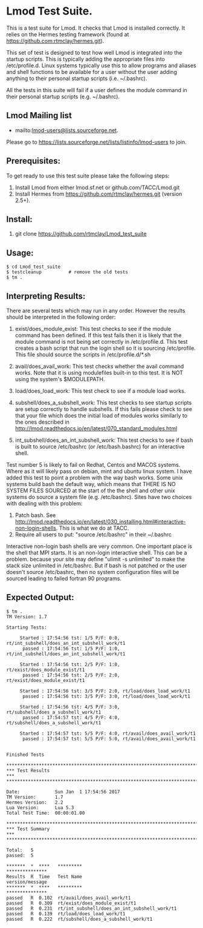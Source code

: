 #  Lmod Test Suite.

This is a test suite for Lmod.  It checks that Lmod is installed correctly. It relies on the Hermes testing framework (found at https://github.com:rtmclay/hermes.git).

This set of test is designed to test how well Lmod is integrated into the startup scripts.  This is typically adding the appropriate files into /etc/profile.d.  Linux systems typically use this to allow programs and aliases and shell functions to be available for a user without the user adding anything to their personal startup scripts (i.e. ~/.bashrc).

All the tests in this suite will fail if a user defines the module command in their personal startup scripts (e.g. ~/.bashrc).

## Lmod Mailing list

* mailto:lmod-users@lists.sourceforge.net.

Please go to https://lists.sourceforge.net/lists/listinfo/lmod-users to join.

## Prerequisites:

To get ready to use this test suite please take the following steps:

1. Install Lmod from either lmod.sf.net or github.com/TACC/Lmod.git
2. Install Hermes from https://github.com/rtmclay/hermes.git (version 2.5+).


## Install:

1. git clone https://github.com/rtmclay/Lmod_test_suite

## Usage:

    $ cd Lmod_test_suite
    $ testcleanup          # remove the old tests
    $ tm .

## Interpreting Results:

There are several tests which may run in any order.  However the results should be interpreted in the following order:

1. exist/does_module_exist:  This test checks to see if the module command has been defined. If this test fails then  it is likely that the module command is not being set correctly in /etc/profile.d.  This test creates a bash script that run the login shell so it is sourcing /etc/profile.  This file should source the scripts in /etc/profile.d/*.sh

2. avail/does_avail_work:  This test checks whether the avail command works.  Note that it is using modulefiles built-in to this test. It is NOT using the system's $MODULEPATH.

3. load/does_load_work:   This test check to see if a module load works.

4. subshell/does_a_subshell_work:  This test checks to see startup scripts are setup correctly to handle subshells.  If this fails please check to see that your file which does the initial load of modules works similarly to the ones described in http://lmod.readthedocs.io/en/latest/070_standard_modules.html 

5. int_subshell/does_an_int_subshell_work: This test checks to see if bash is built to source /etc/bashrc (or /etc/bash.bashrc) for an interactive shell.


Test number 5 is likely to fail on Redhat, Centos and MACOS systems.  Where as it will likely pass on  debian, mint and ubuntu linux system.   I have added this test to point a problem with the way bash works.  Some unix systems build bash the default way, which means that THERE IS NO SYSTEM FILES SOURCED at the start of the the shell and other unix systems do source a system file (e.g. /etc/bashrc).  Sites have two choices with dealing with this problem:


1. Patch bash.  See http://lmod.readthedocs.io/en/latest/030_installing.html#interactive-non-login-shells.  This is what we do at TACC.
2. Require all users to put:  "source /etc/bashrc" in their ~/.bashrc

Interactive non-login bash shells are very common.  One important place is the shell that MPI starts.  It is an non-login interactive shell.  This can be a problem. because your site may define "ulimit -s unlimited"  to make the stack size unlimited in /etc/bashrc.  But if bash is not patched or the user doesn't source /etc/bashrc, then no system configuration files will be sourced leading to failed fortran 90 programs.


## Expected Output:

```
$ tm .
TM Version: 1.7

Starting Tests:

     Started : 17:54:56 tst: 1/5 P/F: 0:0, rt/int_subshell/does_an_int_subshell_work/t1 
      passed : 17:54:56 tst: 1/5 P/F: 1:0, rt/int_subshell/does_an_int_subshell_work/t1 

     Started : 17:54:56 tst: 2/5 P/F: 1:0, rt/exist/does_module_exist/t1        
      passed : 17:54:56 tst: 2/5 P/F: 2:0, rt/exist/does_module_exist/t1        

     Started : 17:54:56 tst: 3/5 P/F: 2:0, rt/load/does_load_work/t1    
      passed : 17:54:56 tst: 3/5 P/F: 3:0, rt/load/does_load_work/t1    

     Started : 17:54:56 tst: 4/5 P/F: 3:0, rt/subshell/does_a_subshell_work/t1  
      passed : 17:54:57 tst: 4/5 P/F: 4:0, rt/subshell/does_a_subshell_work/t1  

     Started : 17:54:57 tst: 5/5 P/F: 4:0, rt/avail/does_avail_work/t1  
      passed : 17:54:57 tst: 5/5 P/F: 5:0, rt/avail/does_avail_work/t1  


Finished Tests

*******************************************************************************
*** Test Results                                                            ***
*******************************************************************************
 
Date:             Sun Jan  1 17:54:56 2017
TM Version:       1.7
Hermes Version:   2.2
Lua Version:      Lua 5.3
Total Test Time:  00:00:01.00
 
*******************************************************************************
*** Test Summary                                                            ***
*******************************************************************************
 
Total:   5
passed:  5

*******  *  ****   *********                                     ***************
Results  R  Time   Test Name                                     version/message
*******  *  ****   *********                                     ***************
passed   R  0.102  rt/avail/does_avail_work/t1                   
passed   R  0.309  rt/exist/does_module_exist/t1                 
passed   R  0.231  rt/int_subshell/does_an_int_subshell_work/t1  
passed   R  0.139  rt/load/does_load_work/t1                     
passed   R  0.222  rt/subshell/does_a_subshell_work/t1           

```

